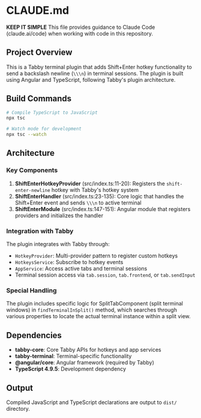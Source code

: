 # CLAUDE.md

**KEEP IT SIMPLE**
This file provides guidance to Claude Code (claude.ai/code) when working with code in this repository.

## Project Overview

This is a Tabby terminal plugin that adds Shift+Enter hotkey functionality to send a backslash newline (`\\\n`) in terminal sessions. The plugin is built using Angular and TypeScript, following Tabby's plugin architecture.

## Build Commands

```bash
# Compile TypeScript to JavaScript
npx tsc

# Watch mode for development
npx tsc --watch
```

## Architecture

### Key Components

1. **ShiftEnterHotkeyProvider** (src/index.ts:11-20): Registers the `shift-enter-newline` hotkey with Tabby's hotkey system
2. **ShiftEnterHandler** (src/index.ts:23-135): Core logic that handles the Shift+Enter event and sends `\\\n` to active terminal
3. **ShiftEnterModule** (src/index.ts:147-151): Angular module that registers providers and initializes the handler

### Integration with Tabby

The plugin integrates with Tabby through:
- `HotkeyProvider`: Multi-provider pattern to register custom hotkeys
- `HotkeysService`: Subscribe to hotkey events
- `AppService`: Access active tabs and terminal sessions
- Terminal session access via `tab.session`, `tab.frontend`, or `tab.sendInput`

### Special Handling

The plugin includes specific logic for SplitTabComponent (split terminal windows) in `findTerminalInSplit()` method, which searches through various properties to locate the actual terminal instance within a split view.

## Dependencies

- **tabby-core**: Core Tabby APIs for hotkeys and app services
- **tabby-terminal**: Terminal-specific functionality
- **@angular/core**: Angular framework (required by Tabby)
- **TypeScript 4.9.5**: Development dependency

## Output

Compiled JavaScript and TypeScript declarations are output to `dist/` directory.